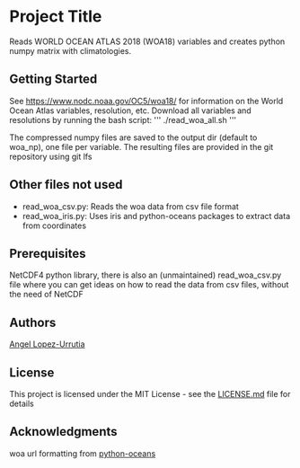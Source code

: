 # Project Title

Reads WORLD OCEAN ATLAS 2018 (WOA18) variables and creates python numpy matrix with climatologies.

## Getting Started
See https://www.nodc.noaa.gov/OC5/woa18/ for information on the World Ocean Atlas variables, resolution, etc.
Download all variables and resolutions by running the bash script:
'''
./read_woa_all.sh
'''

The compressed numpy files are saved to the output dir (default to woa_np), one file per variable.
The resulting files are provided in the git repository using git lfs


## Other files not used
- read_woa_csv.py:  Reads the woa data from csv file format
- read_woa_iris.py: Uses iris and python-oceans packages to extract data from coordinates

## Prerequisites

NetCDF4 python library, there is also an (unmaintained) read_woa_csv.py file where you can get ideas on how to read the data from csv files, without the need of NetCDF

## Authors
[Angel Lopez-Urrutia](https://lopezurrutia.github.com/)

## License

This project is licensed under the MIT License - see the [LICENSE.md](LICENSE.md) file for details

## Acknowledgments
 woa url formatting from [python-oceans](https://github.com/ocefpaf/python-oceans)

